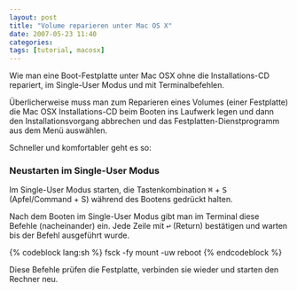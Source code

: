 ```yaml
---
layout: post
title: "Volume reparieren unter Mac OS X"
date: 2007-05-23 11:40
categories:
tags: [tutorial, macosx]
---
```


Wie man eine Boot-Festplatte unter Mac OSX ohne die Installations-CD repariert, im Single-User Modus und mit Terminalbefehlen.

<!-- more -->

Überlicherweise muss man zum Reparieren eines Volumes (einer Festplatte) die Mac OSX Installations-CD beim Booten ins Laufwerk legen und dann den Installationsvorgang abbrechen und das Festplatten-Dienstprogramm aus dem Menü auswählen.

Schneller und komfortabler geht es so:

### Neustarten im Single-User Modus ###

Im Single-User Modus starten, die Tastenkombination <kbd>⌘</kbd> + <kbd>S</kbd> (Apfel/Command + S) während des Bootens gedrückt halten.

Nach dem Booten im Single-User Modus gibt man im Terminal diese Befehle (nacheinander) ein. Jede Zeile mit <kbd>↩</kbd> (Return) bestätigen und warten bis der Befehl ausgeführt wurde.

{% codeblock lang:sh %}
fsck -fy
mount -uw
reboot
{% endcodeblock %}

Diese Befehle prüfen die Festplatte, verbinden sie wieder und starten den Rechner neu.

